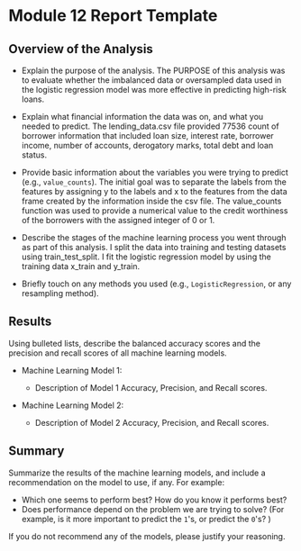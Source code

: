 # Module 12 Report Template

## Overview of the Analysis

* Explain the purpose of the analysis.
The PURPOSE of this analysis was to evaluate whether the imbalanced data or oversampled data used in the logistic regression model was more effective in predicting high-risk loans.

* Explain what financial information the data was on, and what you needed to predict.
The lending_data.csv file provided 77536 count of borrower information that included loan size, interest rate, borrower income, number of accounts, derogatory marks, total debt and loan status. 

* Provide basic information about the variables you were trying to predict (e.g., `value_counts`). 
The initial goal was to separate the labels from the features by assigning y to the labels and x to the features from the data frame created by the information inside the csv file. The value_counts function was used to provide a numerical value to the credit worthiness of the borrowers with the assigned integer of 0 or 1.

* Describe the stages of the machine learning process you went through as part of this analysis.
I split the data into training and testing datasets using train_test_split. I fit the logistic regression model by using the training data x_train and y_train. 

* Briefly touch on any methods you used (e.g., `LogisticRegression`, or any resampling method).

## Results

Using bulleted lists, describe the balanced accuracy scores and the precision and recall scores of all machine learning models.

* Machine Learning Model 1:
  * Description of Model 1 Accuracy, Precision, and Recall scores.
        


* Machine Learning Model 2:
  * Description of Model 2 Accuracy, Precision, and Recall scores.

## Summary

Summarize the results of the machine learning models, and include a recommendation on the model to use, if any. For example:
* Which one seems to perform best? How do you know it performs best?
* Does performance depend on the problem we are trying to solve? (For example, is it more important to predict the `1`'s, or predict the `0`'s? )

If you do not recommend any of the models, please justify your reasoning.
